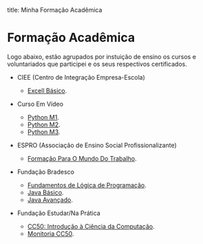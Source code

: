 title: Minha Formação Acadêmica

# Formação Acadêmica

Logo abaixo, estão agrupados por instuição de ensino os cursos e voluntariados que participei e os seus respectivos certificados.

- CIEE (Centro de Integração Empresa-Escola)

  - [Excell Básico](./certs/ciee/excell-basico.pdf).

- Curso Em Vídeo

  - [Python M1](./certs/curso-em-video/python-m1.pdf).
  - [Python M2](./certs/curso-em-video/python-m2.pdf).
  - [Python M3](./certs/curso-em-video/python-m3.pdf).

- ESPRO (Associação de Ensino Social Profissionalizante)

  - [Formação Para O Mundo Do Trabalho](./certs/espro/formacao-para-o-mundo-do-trabalho.pdf).

- Fundação Bradesco

  - [Fundamentos de Lógica de Programação](./certs/fundacao-bradesco/fundamentos-de-logica-de-programacao.pdf).
  - [Java Básico](./certs/fundacao-bradesco/java-basico.pdf).
  - [Java Avançado](./certs/fundacao-bradesco/java-avancado.pdf).

- Fundação Estudar/Na Prática

  - [CC50: Introdução à Ciência da Computação](./certs/fundacao-estudar-na-pratica/cc50-introducao-a-ciencia-da-computacao.pdf).
  - [Monitoria CC50](./certs/fundacao-estudar-na-pratica/cc50-monitoria.pdf).

